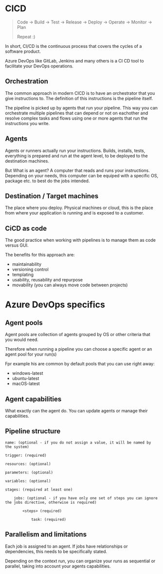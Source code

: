 # CICD

> Code -> Build -> Test -> Release -> Deploy -> Operate -> Monitor -> Plan
> 
> Repeat :)

In short, CI/CD is the continuous process that covers the cycles of a software product.

Azure DevOps like GitLab, Jenkins and many others is a CI CD tool to facilitate your DevOps operations.

## Orchestration
The common approach in modern CICD is to have an orchestrator that you give instructions to. The definition of this instructions is the pipeline itself. 

The pipeline is picked up by agents that run your pipeline. This way you can orchestrate multiple pipelines that can depend or not on eachother and resolve complex tasks and flows using one or more agents that run the instructions you write.

## Agents
Agents or runners actually run your instructions. Builds, installs, tests, everything is prepared and run at the agent level, to be deployed to the destination machines.

But What is an agent?
A computer that reads and runs your instructions. Depending on your needs, this computer can be equiped with a specific OS, package etc. to best do the jobs intended.

## Destination / Target machines
The place where you deploy. Physical machines or cloud, this is the place from where your application is running and is exposed to a customer.

## CiCD as code
The good practice when working with pipelines is to manage them as code versus GUI.

The benefits for this approach are:
* maintainability
* versioning control
* templating 
* usability, reusability and repurpose
* movability (you can always move code between projects)

# Azure DevOps specifics

## Agent pools
Agent pools are collection of agents grouped by OS or other criteria that you would need.

Therefore when running a pipeline you can choose a specific agent or an agent pool for your run(s)

Fpr example his are common by default pools that you can use right away:
* windows-latest
* ubuntu-latest
* macOS-latest

## Agent capabilities
What exactly can the agent do. You can update agents or manage their capabilities.

## Pipeline structure

    name: (optional - if you do not assign a value, it will be named by the system)

    trigger: (required)

    resources: (optional)

    parameters: (optional)

    variables: (optional)

    stages: (required at least one)

        jobs: (optional - if you have only one set of steps you can ignore the jobs directive, otherwise is required)

            <steps> (required)

                task: (required)

## Parallelism and limitations
Each job is assigned to an agent. If jobs have relationships or dependencies, this needs to be specifically stated.

Depending on the context run, you can organize your runs as sequential or parallel, taking into account your agents capabilities.